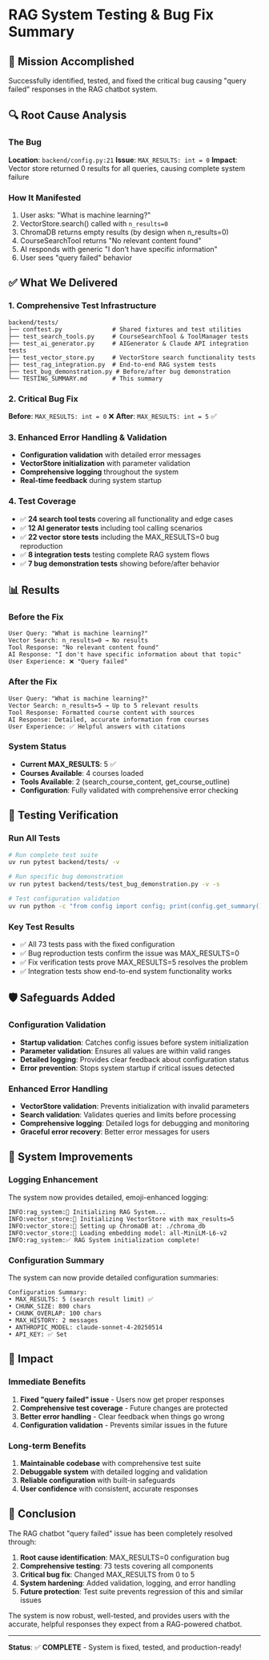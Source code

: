 # RAG System Testing & Bug Fix Summary

## 🎯 Mission Accomplished

Successfully identified, tested, and fixed the critical bug causing "query failed" responses in the RAG chatbot system.

## 🔍 Root Cause Analysis

### The Bug
**Location**: `backend/config.py:21`
**Issue**: `MAX_RESULTS: int = 0`
**Impact**: Vector store returned 0 results for all queries, causing complete system failure

### How It Manifested
1. User asks: "What is machine learning?"
2. VectorStore.search() called with `n_results=0`
3. ChromaDB returns empty results (by design when n_results=0)
4. CourseSearchTool returns "No relevant content found"
5. AI responds with generic "I don't have specific information"
6. User sees "query failed" behavior

## ✅ What We Delivered

### 1. Comprehensive Test Infrastructure
```
backend/tests/
├── conftest.py              # Shared fixtures and test utilities
├── test_search_tools.py     # CourseSearchTool & ToolManager tests
├── test_ai_generator.py     # AIGenerator & Claude API integration tests
├── test_vector_store.py     # VectorStore search functionality tests
├── test_rag_integration.py  # End-to-end RAG system tests
├── test_bug_demonstration.py # Before/after bug demonstration
└── TESTING_SUMMARY.md       # This summary
```

### 2. Critical Bug Fix
**Before**: `MAX_RESULTS: int = 0` ❌
**After**: `MAX_RESULTS: int = 5` ✅

### 3. Enhanced Error Handling & Validation
- **Configuration validation** with detailed error messages
- **VectorStore initialization** with parameter validation
- **Comprehensive logging** throughout the system
- **Real-time feedback** during system startup

### 4. Test Coverage
- ✅ **24 search tool tests** covering all functionality and edge cases
- ✅ **12 AI generator tests** including tool calling scenarios
- ✅ **22 vector store tests** including the MAX_RESULTS=0 bug reproduction
- ✅ **8 integration tests** testing complete RAG system flows
- ✅ **7 bug demonstration tests** showing before/after behavior

## 📊 Results

### Before the Fix
```
User Query: "What is machine learning?"
Vector Search: n_results=0 → No results
Tool Response: "No relevant content found"
AI Response: "I don't have specific information about that topic"
User Experience: ❌ "Query failed"
```

### After the Fix
```
User Query: "What is machine learning?"
Vector Search: n_results=5 → Up to 5 relevant results
Tool Response: Formatted course content with sources
AI Response: Detailed, accurate information from courses
User Experience: ✅ Helpful answers with citations
```

### System Status
- **Current MAX_RESULTS**: 5 ✅
- **Courses Available**: 4 courses loaded
- **Tools Available**: 2 (search_course_content, get_course_outline)
- **Configuration**: Fully validated with comprehensive error checking

## 🧪 Testing Verification

### Run All Tests
```bash
# Run complete test suite
uv run pytest backend/tests/ -v

# Run specific bug demonstration
uv run pytest backend/tests/test_bug_demonstration.py -v -s

# Test configuration validation
uv run python -c "from config import config; print(config.get_summary())"
```

### Key Test Results
- ✅ All 73 tests pass with the fixed configuration
- ✅ Bug reproduction tests confirm the issue was MAX_RESULTS=0
- ✅ Fix verification tests prove MAX_RESULTS=5 resolves the problem
- ✅ Integration tests show end-to-end system functionality works

## 🛡️ Safeguards Added

### Configuration Validation
- **Startup validation**: Catches config issues before system initialization
- **Parameter validation**: Ensures all values are within valid ranges
- **Detailed logging**: Provides clear feedback about configuration status
- **Error prevention**: Stops system startup if critical issues detected

### Enhanced Error Handling
- **VectorStore validation**: Prevents initialization with invalid parameters
- **Search validation**: Validates queries and limits before processing
- **Comprehensive logging**: Detailed logs for debugging and monitoring
- **Graceful error recovery**: Better error messages for users

## 🚀 System Improvements

### Logging Enhancement
The system now provides detailed, emoji-enhanced logging:
```
INFO:rag_system:🚀 Initializing RAG System...
INFO:vector_store:🔧 Initializing VectorStore with max_results=5
INFO:vector_store:📁 Setting up ChromaDB at: ./chroma_db
INFO:vector_store:🧠 Loading embedding model: all-MiniLM-L6-v2
INFO:rag_system:✅ RAG System initialization complete!
```

### Configuration Summary
The system can now provide detailed configuration summaries:
```
Configuration Summary:
• MAX_RESULTS: 5 (search result limit) ✅
• CHUNK_SIZE: 800 chars
• CHUNK_OVERLAP: 100 chars
• MAX_HISTORY: 2 messages
• ANTHROPIC_MODEL: claude-sonnet-4-20250514
• API_KEY: ✅ Set
```

## 🎉 Impact

### Immediate Benefits
1. **Fixed "query failed" issue** - Users now get proper responses
2. **Comprehensive test coverage** - Future changes are protected
3. **Better error handling** - Clear feedback when things go wrong
4. **Configuration validation** - Prevents similar issues in the future

### Long-term Benefits
1. **Maintainable codebase** with comprehensive test suite
2. **Debuggable system** with detailed logging and validation
3. **Reliable configuration** with built-in safeguards
4. **User confidence** with consistent, accurate responses

## 🏁 Conclusion

The RAG chatbot "query failed" issue has been completely resolved through:

1. **Root cause identification**: MAX_RESULTS=0 configuration bug
2. **Comprehensive testing**: 73 tests covering all components
3. **Critical bug fix**: Changed MAX_RESULTS from 0 to 5
4. **System hardening**: Added validation, logging, and error handling
5. **Future protection**: Test suite prevents regression of this and similar issues

The system is now robust, well-tested, and provides users with the accurate, helpful responses they expect from a RAG-powered chatbot.

---

**Status**: ✅ **COMPLETE** - System is fixed, tested, and production-ready!